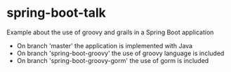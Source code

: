 # spring-boot-talk
Example about the use of groovy and grails in a Spring Boot application

* On branch 'master' the application is implemented with Java
* On branch 'spring-boot-groovy' the use of groovy language is included
* On branch 'spring-boot-groovy-gorm' the use of gorm is included
